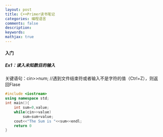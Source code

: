 ```yaml
---
layout: post
title: C++Primer读书笔记
categories: 编程语言
comments: false
description: 
keywords: 
mathjax: true
---
```


#### 入门
##### Ex1：读入未知数目的输入

关键语句：cin>>num; //遇到文件结束符或者输入不是字符的值（Ctrl+Z），则返回Flase

``` C++
#include <iostream>
using namespace std;
int main(){
    int sum=0,value;
    while(cin>>value)
        sum=sum+value;
    cout<<"The Sum is "<<sum<<endl;
    return 0
}
```